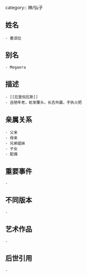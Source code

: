 category:: 神/仙子
## 姓名
	- 墨该拉
## 别名
	- Megaera
## 描述
	- [[厄里倪厄斯]]
	- 丑陋年老，蛇发覆头，长舌外露，手执火把
## 亲属关系
	- 父亲
	- 母亲
	- 兄弟姐妹
	- 子女
	- 配偶
## 重要事件
	-
## 不同版本
	-
## 艺术作品
	-
## 后世引用
	-
